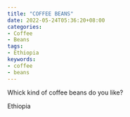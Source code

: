 ```yaml
---
title: "COFFEE BEANS"
date: 2022-05-24T05:36:20+08:00
categories:
- Coffee
- Beans
tags:
- Ethiopia
keywords:
- coffee
- beans
---
```


Whick kind of coffee beans do you like?
<!--more-->

Ethiopia


